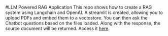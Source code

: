#LLM Powered RAG Application
This repo shows how to create a RAG system using Langchain and OpenAI.
A streamlit is created, allowing you to upload PDFs and embed them to a vectostore. You can then ask the Chatbot questions based on the files loaded.
Along with the response, the source document will be returned. Access it [here]().

